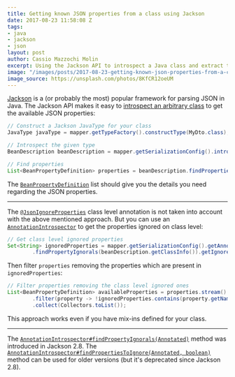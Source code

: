 ```yaml
---
title: Getting known JSON properties from a class using Jackson
date: 2017-08-23 11:58:08 Z
tags:
- java
- jackson
- json
layout: post
author: Cassio Mazzochi Molin
excerpt: Using the Jackson API to introspect a Java class and extract the available JSON properties from it.
image: "/images/posts/2017-08-23-getting-known-json-properties-from-a-class-using-jackson/cover.jpg"
image_source: https://unsplash.com/photos/8KfCR12oeUM
---
```


[Jackson][7] is a (or probably the most) popular framework for parsing JSON in Java. The Jackson API makes it easy to [introspect an arbitrary class][1] to get the available JSON properties:

```java
// Construct a Jackson JavaType for your class
JavaType javaType = mapper.getTypeFactory().constructType(MyDto.class);

// Introspect the given type
BeanDescription beanDescription = mapper.getSerializationConfig().introspect(javaType);

// Find properties
List<BeanPropertyDefinition> properties = beanDescription.findProperties();
```

The [`BeanPropertyDefinition`][2] list should give you the details you need regarding the JSON properties.

---

The [`@JsonIgnoreProperties`][3] class level annotation is not taken into account with the above mentioned approach. But you can use an [`AnnotationIntrospector`][4] to get the properties ignored on class level:

```java
// Get class level ignored properties
Set<String> ignoredProperties = mapper.getSerializationConfig().getAnnotationIntrospector()
        .findPropertyIgnorals(beanDescription.getClassInfo()).getIgnored();
```

Then filter `properties` removing the properties which are present in `ignoredProperties`:

```java
// Filter properties removing the class level ignored ones
List<BeanPropertyDefinition> availableProperties = properties.stream()
        .filter(property -> !ignoredProperties.contains(property.getName()))
        .collect(Collectors.toList());
```

This approach works even if you have mix-ins defined for your class.

---

The [`AnnotationIntrospector#findPropertyIgnorals(Annotated)`][5] method was introduced in Jackson 2.8. The [`AnnotationIntrospector#findPropertiesToIgnore(Annotated, boolean)`][6] method can be used for older versions (but it's deprecated since Jackson 2.8).


  [1]: https://stackoverflow.com/a/44266188/1426227
  [2]: https://fasterxml.github.io/jackson-databind/javadoc/2.8/com/fasterxml/jackson/databind/introspect/BeanPropertyDefinition.html
  [3]: https://fasterxml.github.io/jackson-annotations/javadoc/2.8/com/fasterxml/jackson/annotation/JsonIgnoreProperties.html
  [4]: https://fasterxml.github.io/jackson-databind/javadoc/2.8/com/fasterxml/jackson/databind/AnnotationIntrospector.html
  [5]: https://fasterxml.github.io/jackson-databind/javadoc/2.8/com/fasterxml/jackson/databind/AnnotationIntrospector.html#findPropertyIgnorals(com.fasterxml.jackson.databind.introspect.Annotated)
  [6]: https://fasterxml.github.io/jackson-databind/javadoc/2.8/com/fasterxml/jackson/databind/AnnotationIntrospector.html#findPropertiesToIgnore(com.fasterxml.jackson.databind.introspect.Annotated,%20boolean)
  [7]: https://github.com/FasterXML/jackson